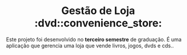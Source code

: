 <h1 align="center">Gestão de Loja :dvd::convenience_store:</h1>

Este projeto foi desenvolvido no **terceiro semestre** de graduação. É uma aplicação que gerencia uma loja que vende livros, jogos, dvds e cds..
